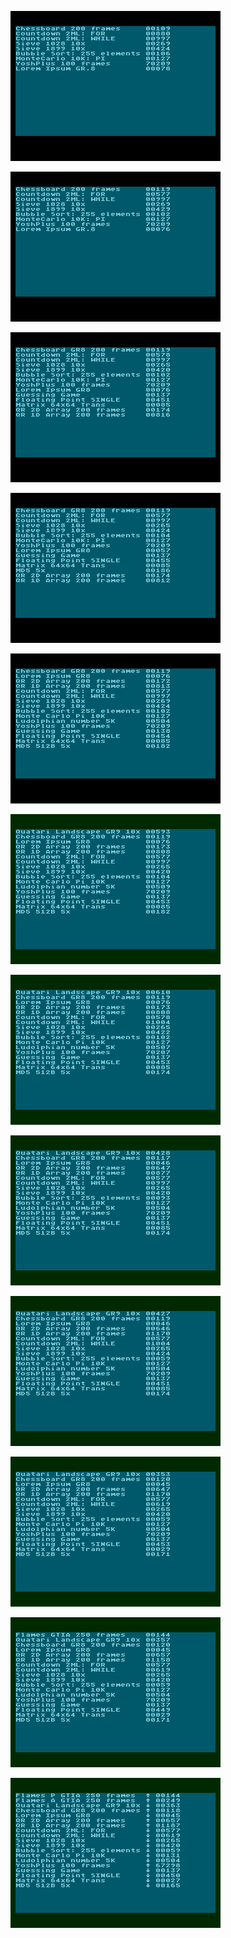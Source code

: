 ![](mp-1.6.4-2020-08-12.png)

![](mp-1.6.4-2020-09-08.png)

![](mp-1.6.4-2020-09-13.png)

![](mp-1.6.4-2020-09-26.png)

![](mp-1.6.4-2020-09-27.png)

![](mp-1.6.4-2020-09-30.png)

![](mp-1.6.5-2020-10-29.png)

![](mp-1.6.5-2020-10-30.png)

![](mp-1.6.5-2020-10-31.png)

![](mp-1.6.5-2020-11-01.png)

![](mp-1.6.5-2020-11-02.png)

![](mp-1.6.5[test-0]-2020-12-01.png)
